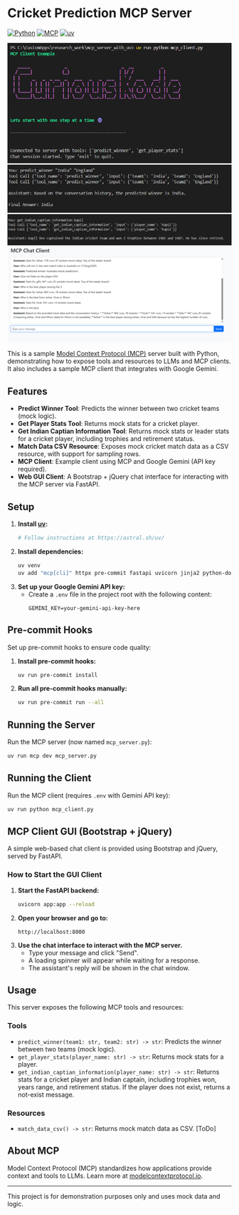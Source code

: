 # Cricket Prediction MCP Server

[![Python](https://img.shields.io/badge/Python-3.10%2B-blue?logo=python)](https://www.python.org/)
[![MCP](https://img.shields.io/badge/MCP-ModelContextProtocol-blueviolet)](https://modelcontextprotocol.io/)
[![uv](https://img.shields.io/badge/uv-fast%20Python%20installer-brightgreen)](https://astral.sh/uv/)

![MCP Client Start](./media/screen_start.png)
![MCP Client Tools](./media/screen_tool_use.png)
![MCP Client Tools](./media/screen_tool_captian.png)
![MCP Client GUI with Bootstrap/jQuery](./media/screen_gui_chat.png)

This is a sample [Model Context Protocol (MCP)](https://modelcontextprotocol.io/) server built with Python, demonstrating how to expose tools and resources to LLMs and MCP clients. It also includes a sample MCP client that integrates with Google Gemini.

## Features

- **Predict Winner Tool**: Predicts the winner between two cricket teams (mock logic).
- **Get Player Stats Tool**: Returns mock stats for a cricket player.
- **Get Indian Captian Information Tool**: Returns mock stats or leader stats for a cricket player, including trophies and retirement status.
- **Match Data CSV Resource**: Exposes mock cricket match data as a CSV resource, with support for sampling rows.
- **MCP Client**: Example client using MCP and Google Gemini (API key required).
- **Web GUI Client**: A Bootstrap + jQuery chat interface for interacting with the MCP server via FastAPI.

## Setup

1. **Install [uv](https://astral.sh/uv/):**
   ```sh
   # Follow instructions at https://astral.sh/uv/
   ```
2. **Install dependencies:**
   ```sh
   uv venv
   uv add "mcp[cli]" httpx pre-commit fastapi uvicorn jinja2 python-dotenv
   ```
3. **Set up your Google Gemini API key:**
   - Create a `.env` file in the project root with the following content:
     ```env
     GEMINI_KEY=your-gemini-api-key-here
     ```

## Pre-commit Hooks

Set up pre-commit hooks to ensure code quality:

1. **Install pre-commit hooks:**
   ```sh
   uv run pre-commit install
   ```
2. **Run all pre-commit hooks manually:**
   ```sh
   uv run pre-commit run --all
   ```

## Running the Server

Run the MCP server (now named `mcp_server.py`):
```sh
uv run mcp dev mcp_server.py
```

## Running the Client

Run the MCP client (requires `.env` with Gemini API key):
```sh
uv run python mcp_client.py
```

## MCP Client GUI (Bootstrap + jQuery)

A simple web-based chat client is provided using Bootstrap and jQuery, served by FastAPI.

### How to Start the GUI Client

1. **Start the FastAPI backend:**
   ```sh
   uvicorn app:app --reload
   ```
2. **Open your browser and go to:**
   ```
   http://localhost:8000
   ```
3. **Use the chat interface to interact with the MCP server.**
   - Type your message and click "Send".
   - A loading spinner will appear while waiting for a response.
   - The assistant's reply will be shown in the chat window.

## Usage

This server exposes the following MCP tools and resources:

### Tools
- `predict_winner(team1: str, team2: str) -> str`: Predicts the winner between two teams (mock logic).
- `get_player_stats(player_name: str) -> str`: Returns mock stats for a player.
- `get_indian_captian_information(player_name: str) -> str`: Returns stats for a cricket player and Indian captain, including trophies won, years range, and retirement status. If the player does not exist, returns a not-exist message.

### Resources
- `match_data_csv() -> str`: Returns mock match data as CSV. [ToDo]

## About MCP

Model Context Protocol (MCP) standardizes how applications provide context and tools to LLMs. Learn more at [modelcontextprotocol.io](https://modelcontextprotocol.io/).

---

This project is for demonstration purposes only and uses mock data and logic.